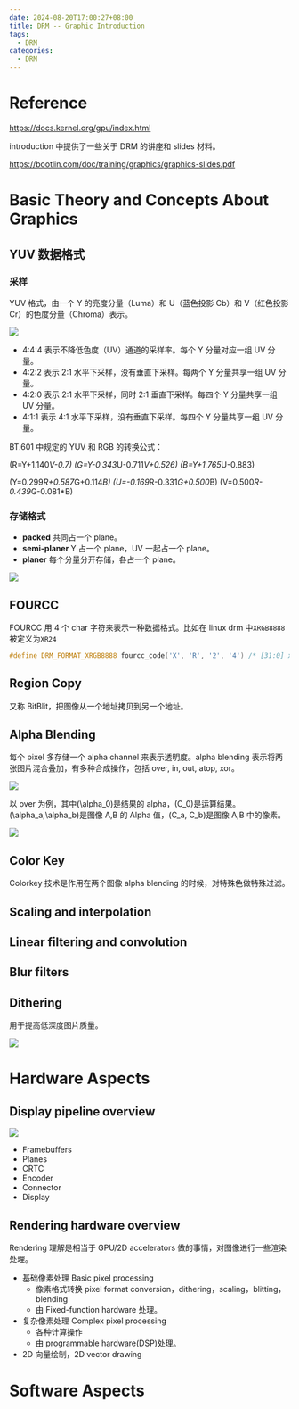 ```yaml
---
date: 2024-08-20T17:00:27+08:00
title: DRM -- Graphic Introduction
tags:
  - DRM
categories:
  - DRM
---
```


# Reference

https://docs.kernel.org/gpu/index.html

introduction 中提供了一些关于 DRM 的讲座和 slides 材料。

https://bootlin.com/doc/training/graphics/graphics-slides.pdf

# Basic Theory and Concepts About Graphics

## YUV 数据格式

### 采样

YUV 格式，由一个 Y 的亮度分量（Luma）和 U（蓝色投影 Cb）和 V（红色投影 Cr）的色度分量（Chroma）表示。

![](https://xyc-1316422823.cos.ap-shanghai.myqcloud.com/20240821093649.png)

- 4:4:4 表示不降低色度（UV）通道的采样率。每个 Y 分量对应一组 UV 分量。
- 4:2:2 表示 2:1 水平下采样，没有垂直下采样。每两个 Y 分量共享一组 UV 分量。
- 4:2:0 表示 2:1 水平下采样，同时 2:1 垂直下采样。每四个 Y 分量共享一组 UV 分量。
- 4:1:1 表示 4:1 水平下采样，没有垂直下采样。每四个 Y 分量共享一组 UV 分量。

BT.601 中规定的 YUV 和 RGB 的转换公式：

\(R=Y+1.140*V-0.7\)
\(G=Y-0.343*U-0.711*V+0.526\)
\(B=Y+1.765*U-0.883\)

\(Y=0.299*R+0.587*G+0.114*B\)
\(U=-0.169*R-0.331*G+0.500*B\)
\(V=0.500*R-0.439*G-0.081\*B\)

### 存储格式

- **packed** 共同占一个 plane。
- **semi-planer** Y 占一个 plane，UV 一起占一个 plane。
- **planer** 每个分量分开存储，各占一个 plane。

![](https://xyc-1316422823.cos.ap-shanghai.myqcloud.com/20240822141334.png)

## FOURCC

FOURCC 用 4 个 char 字符来表示一种数据格式。比如在 linux drm 中`XRGB8888`被定义为`XR24`

```c++
#define DRM_FORMAT_XRGB8888	fourcc_code('X', 'R', '2', '4') /* [31:0] x:R:G:B 8:8:8:8 little endian */
```

## Region Copy

又称 BitBlit，把图像从一个地址拷贝到另一个地址。

## Alpha Blending

每个 pixel 多存储一个 alpha channel 来表示透明度。alpha blending 表示将两张图片混合叠加，有多种合成操作，包括 over, in, out, atop, xor。

![](https://xyc-1316422823.cos.ap-shanghai.myqcloud.com/20240821110149.png)

以 over 为例，其中\(\alpha_0\)是结果的 alpha，\(C_0\)是运算结果。\(\alpha_a,\alpha_b\)是图像 A,B 的 Alpha 值，\(C_a, C_b\)是图像 A,B 中的像素。

![](https://xyc-1316422823.cos.ap-shanghai.myqcloud.com/20240821105806.png)

## Color Key

Colorkey 技术是作用在两个图像 alpha blending 的时候，对特殊色做特殊过滤。

## Scaling and interpolation

## Linear filtering and convolution

## Blur filters

## Dithering

用于提高低深度图片质量。

![](https://xyc-1316422823.cos.ap-shanghai.myqcloud.com/20240821111226.png)

# Hardware Aspects

## Display pipeline overview

![](https://xyc-1316422823.cos.ap-shanghai.myqcloud.com/20240821112934.png)

- Framebuffers
- Planes
- CRTC
- Encoder
- Connector
- Display

## Rendering hardware overview

Rendering 理解是相当于 GPU/2D accelerators 做的事情，对图像进行一些渲染处理。

- 基础像素处理 Basic pixel processing
  - 像素格式转换 pixel format conversion，dithering，scaling，blitting，blending
  - 由 Fixed-function hardware 处理。
- 复杂像素处理 Complex pixel processing
  - 各种计算操作
  - 由 programmable hardware(DSP)处理。
- 2D 向量绘制，2D vector drawing

# Software Aspects
